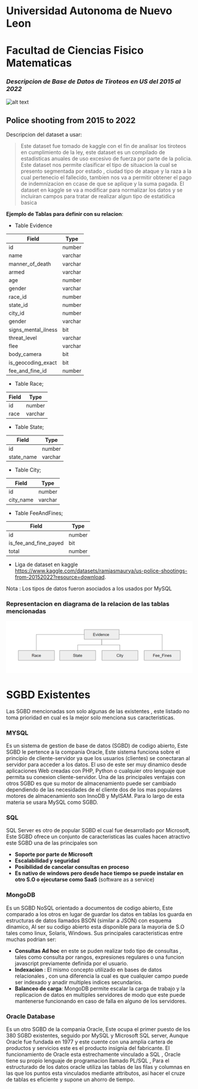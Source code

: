 # Universidad Autonoma de Nuevo Leon
# Facultad de Ciencias Fisico Matematicas

### _Descripcion de Base de Datos de Tiroteos en US del 2015 al 2022_

![alt text](https://www.inquirer.com/resizer/ODhmoV1PeEirOItujPPZxNA3XGM=/760x507/smart/filters:format(webp)/cloudfront-us-east-1.images.arcpublishing.com/pmn/G5NET2VAONDH5F3DB4PTCKP3KU.jpg)

## Police shooting from 2015 to 2022

Descripcion del dataset a usar:

> Este dataset fue tomado de kaggle con el fin de analisar los tiroteos en cumplimiento de la ley, este dataset es un compilado de estadisticas anuales de uso excesivo de fuerza por parte de la policia.
Este dataset nos permite clasificar el tipo de situacion la cual se presento segmentada por estado , ciudad tipo de ataque y la raza a la cual pertenecio el fallecido, tambien nos va a permitir obtener el pago de indemnizacion en ccase de que se aplique y la suma pagada. El dataset en kaggle se va a modificar para normalizar los datos y se incluiran campos para tratar de realizar algun tipo de estatidica basica


**Ejemplo de Tablas para definir con su relacion**:

* Table Evidence

| Field| Type |
| ------ | ------ |
| id| number |
| name | varchar |
| manner_of_death  | varchar |
| armed | varchar |
| age | number |
| gender  | varchar  |
| race_id  | number |
| state_id | number |
| city_id | number |
| gender  | varchar |
| signs_mental_ilness | bit |
| threat_level | varchar  |
| flee | varchar  |
| body_camera | bit |
| is_geocoding_exact  | bit |
| fee_and_fine_id  | number |

* Table Race;

| Field | Type |
| ------ | ------ |
| id| number |
| race| varchar |

* Table State;

| Field | Type |
| ------ | ------ |
| id| number |
| state_name| varchar |


* Table City;

| Field | Type |
| ------ | ------ |
| id| number |
| city_name| varchar |

* Table FeeAndFines;

| Field | Type |
| ------ | ------ |
| id| number |
| is_fee_and_fine_payed  | bit|
| total | number |



* Liga de dataset en kaggle https://www.kaggle.com/datasets/ramjasmaurya/us-police-shootings-from-20152022?resource=download. 



Nota : Los tipos de datos fueron asociados a los usados por MySQL

### Representacion en diagrama de la relacion de las tablas mencionadas

<img src="/T1/images/diagram.png" alt="Diagrama Relacion"/>

# SGBD Existentes

Las SGBD mencionadas son solo algunas de las existentes , este listado no toma prioridad en cual es la mejor solo menciona sus caracteristicas.

### MYSQL
Es un sistema de gestion de base de datos (SGBD) de codigo abierto, Este SGBD le pertence a la compania Oracle, Este sistema funciona sobre el principio de cliente-servidor ya que los usuarios (clientes) se conectaran al servidor para acceder a los datos. El uso de este ser muy dinamico desde aplicaciones Web creadas con PHP, Python o cualquier otro lenguaje que permita su conexion cliente-servidor. Una de las principales ventajas con otros SGBD es que su motor de almacenamiento puede ser cambiado dependiendo de las necesidades de el cliente dos de los mas populares motores de almacenamiento son InnoDB y MyISAM. Para lo largo de esta materia se usara MySQL como SGBD.

### SQL
SQL Server es otro de popular SGBD el cual fue desarrollado por Microsoft, Este SGBD ofrece un conjunto de caracteristicas las cuales hacen atractivo este SGBD una de las principales son
* **Soporte por parte de Microsoft**
* **Escalabilidad y seguridad**
* **Posibilidad de cancelar consultas en proceso**
* **Es nativo de windows pero desde hace tiempo se puede instalar en otro S.O o ejecutarse como SaaS** (software as a service)

### MongoDB
Es un SGBD NoSQL orientado a documentos de codigo abierto, Este comparado a los otros en lugar de guardar los datos en tablas los guarda en estructuras de datos llamados BSON (similar a JSON) con esquema dinamico, Al ser su codigo abierto esta disponible para la mayoria de S.O tales como linux, Solaris, Windows.
Sus principales caracteristicas entre muchas podrian ser:
* **Consultas Ad hoc** en este se puden realizar todo tipo de consultas , tales como consulta por rangos, expresiones regulares o una funcion javascript previamente definida por el usuario.
* **Indexacion** : El mismo concepto utilizado en bases de datos relacionales , con una diferencia la cual es que cualquier campo puede ser indexado y anadir multiples indices secundarios.
* **Balanceo de carga**: MongoDB permite escalar la carga de trabajo y la replicacion de datos en multiples servidores de modo que este puede mantenerse funcionando en caso de falla en alguno de los servidores.


### Oracle Database
Es un otro SGBD de la compania Oracle, Este ocupa el primer puesto de los 380 SGBD existentes, seguido por MySQL y Microsoft SQL server, Aunque Oracle fue fundada en 1977 y este cuente con una amplia cartera de productos y servicios este es el producto insignia del fabricante. El funcionamiento de Oracle esta estrechamente vinculado a SQL , Oracle tiene su propio lenguaje de programacion llamado PL/SQL , Para el estructurado de los datos oracle utiliza las tablas de las filas y columnas en las que los puntos esta vinculados mediante attributos, asi hacer el cruze de tablas es eficiente y supone un ahorro de tiempo.



